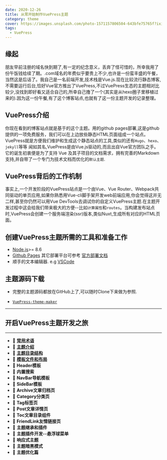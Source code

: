 ```yaml
---
date: 2020-12-26
title: 从零开始制作VuePress主题
category: theme
cover: https://images.unsplash.com/photo-1571157806504-643bfe75765f?ixid=MXwxMjA3fDB8MHxwaG90by1wYWdlfHx8fGVufDB8fHw%3D&ixlib=rb-1.2.1&auto=format&fit=crop&w=1280&q=80
tags:
  - VuePress
---
```

## 缘起

朋友早前注册的域名快到期了,有一定的纪念意义，丢弃了怪可惜的，所幸我用了份午饭钱给续了期。.com域名的年费似乎要贵上不少,也许是一份蛮丰盛的午餐，当然这是后话了。我自己是一名前端开发,技术栈是Vue.js.现在比较流行静态博客,不需要运行后台,恰好Vue官方推出了VuePress,不过VuePress生态的主题相对比较少,没找到即好看又适合自己的,所幸自己撸了一个(其实是从hexo圈子里移植过来的).因为这一份午餐,有了这个博客站点,也就有了这一份主题开发的记录整理。

## VuePress介绍

你现在看到的博客站点就是基于的这个主题。用的github pages部署,这是github提供的一项免费服务，我们可以在上边放些静态HTML页面组成一个站点。VuePress就是方便我们维护和生成这个静态站点的工具,类似的还有`Hugo`、`hexo`、`jekyll`等等 闻如其名,VuePress是由Vue.js驱动的,而且出自Vue官方团队之手。它的诞生初衷便是为了支持 Vue 及其子项目的文档需求，拥有完善的Markdown支持,并自带了一个专门为技术文档而优化的`默认主题`.

## VuePress背后的工作机制
事实上,一个开发阶段的VuePress站点是一个由Vue、Vue Router、Webpack共同驱动的单页应用,如果你熟悉用Vue-cli脚手架开发web前端应用,你会觉得这并无二样,甚至你仍然可以用Vue DevTools去调试你的自定义VuePress主题.在主题开发过程中这会给我们带来极大的方便--比如`计算属性`和`routes`。当构建发布站点时,VuePress会创建一个服务端渲染(ssr)版本,类似Nuxt,生成所有对应的HTML页面。

## 创建VuePress主题所需的工具和准备工作

* [Node.js](https://nodejs.org/en/)>= 8.6
* [Github Pages](https://pages.github.com/) 其它部署平台可参考 [官方部署文档](https://vuepress.vuejs.org/zh/guide/deploy.html)
* 顺手的文本编辑器. e.g [VSCode](https://code.visualstudio.com/)

## 主题源码下载
- 完整的主题源码都放在GitHub上了,可以随时Clone下来做为参照.

- [`VuePress-theme-maker`](https://github.com/80maker)

---

## 开启VuePress主题开发之旅

---

* :bear: [**常用术语**](/post/2021/01/01/theme-learning-concept.html)
* :rabbit: [**主题介绍**](/post/2021/02/23/theme-learning-guide.html)
* :sheep: [**主题目录结构**](/post/2021/02/24/theme-learning-directory.html)
* :elephant: [**模板文件和布局**](/post/2021/02/25/theme-learning-template.html)
* :hamster: **Header模板**
* :eagle: **内置搜索**
* :frog: **NavBar导航模板**
* :whale: **SideBar模板**
* :shark: **Archive文章归档页**
* :cow2: **Category分类页**
* :dragon_face: **Tag标签页**
* :unicorn: **Post文章详情页**
* :turtle: **Toc文章目录组件**
* :snail: **FriendLink友情链接页**
* :koala: **主题继承和插件**
* :octopus: **主题插件开发--悬浮球菜单**
* :tropical_fish: **响应式主题**
* :bat: **主题暗黑模式**
* :dolphin: **主题优化篇**